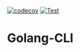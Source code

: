 [![codecov](https://codecov.io/gh/evilmonkeyinc/golang-cli/branch/main/graph/badge.svg?token=4PU85I7J2R)](https://codecov.io/gh/evilmonkeyinc/golang-cli)
[![Test](https://github.com/evilmonkeyinc/golang-cli/actions/workflows/test.yaml/badge.svg?branch=main)](https://github.com/evilmonkeyinc/golang-cli/actions/workflows/test.yaml)

# Golang-CLI

